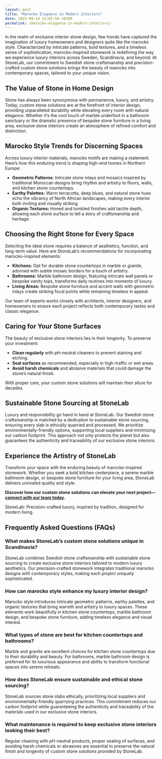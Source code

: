 ```yaml
---
layout: post
title: "Marocko Elegance in Modern Interiors"
date: 2025-09-14 13:07:54 +0200
permalink: /marocko-elegance-in-modern-interiors/
---
```

In the realm of exclusive interior stone design, few trends have captured the imagination of luxury homeowners and designers quite like the marocko style. Characterized by intricate patterns, bold textures, and a timeless sense of sophistication, marocko-inspired stonework is redefining the way we experience luxury interiors across Sweden, Scandinavia, and beyond. At StoneLab, our commitment to Swedish stone craftsmanship and precision-crafted custom stone solutions brings the beauty of marocko into contemporary spaces, tailored to your unique vision.

## The Value of Stone in Home Design

Stone has always been synonymous with permanence, luxury, and artistry. Today, custom stone solutions are at the forefront of interior design, providing unparalleled durability while elevating every room with natural elegance. Whether it’s the cool touch of marble underfoot in a bathroom sanctuary or the dramatic presence of bespoke stone furniture in a living area, exclusive stone interiors create an atmosphere of refined comfort and distinction.

## Marocko Style Trends for Discerning Spaces

Across luxury interior materials, marocko motifs are making a statement. Here’s how this enduring trend is shaping high-end homes in Northern Europe:

- **Geometric Patterns:** Intricate stone inlays and mosaics inspired by traditional Moroccan designs bring rhythm and artistry to floors, walls, and kitchen stone countertops.
- **Earthy Palettes:** Warm terracotta, deep blues, and natural stone hues echo the vibrancy of North African landscapes, making every interior both inviting and visually striking.
- **Organic Textures:** Honed and tumbled finishes add tactile depth, allowing each stone surface to tell a story of craftsmanship and heritage.

## Choosing the Right Stone for Every Space

Selecting the ideal stone requires a balance of aesthetics, function, and long-term value. Here are StoneLab’s recommendations for incorporating marocko-inspired elements:

- **Kitchens:** Opt for durable stone countertops in marble or granite, adorned with subtle mosaic borders for a touch of artistry.
- **Bathrooms:** Marble bathroom design, featuring intricate wall panels or bespoke vanity tops, transforms daily routines into moments of luxury.
- **Living Areas:** Bespoke stone furniture and accent walls with geometric inlays create striking focal points while remaining timeless in appeal.

Our team of experts works closely with architects, interior designers, and homeowners to ensure each project reflects both contemporary tastes and classic elegance.

## Caring for Your Stone Surfaces

The beauty of exclusive stone interiors lies in their longevity. To preserve your investment:

- **Clean regularly** with pH-neutral cleaners to prevent staining and etching.
- **Seal surfaces** as recommended, especially in high-traffic or wet areas.
- **Avoid harsh chemicals** and abrasive materials that could damage the stone’s natural finish.

With proper care, your custom stone solutions will maintain their allure for decades.

## Sustainable Stone Sourcing at StoneLab

Luxury and responsibility go hand in hand at StoneLab. Our Swedish stone craftsmanship is matched by a dedication to sustainable stone sourcing, ensuring every slab is ethically quarried and processed. We prioritize environmentally-friendly options, supporting local suppliers and minimizing our carbon footprint. This approach not only protects the planet but also guarantees the authenticity and traceability of our exclusive stone interiors.

## Experience the Artistry of StoneLab

Transform your space with the enduring beauty of marocko-inspired stonework. Whether you seek a bold kitchen centerpiece, a serene marble bathroom design, or bespoke stone furniture for your living area, StoneLab delivers unrivaled quality and style. 

**Discover how our custom stone solutions can elevate your next project—[connect with our team today](https://stonelab.se/).**

StoneLab: Precision-crafted luxury, inspired by tradition, designed for modern living.

## Frequently Asked Questions (FAQs)

### What makes StoneLab’s custom stone solutions unique in Scandinavia?

StoneLab combines Swedish stone craftsmanship with sustainable stone sourcing to create exclusive stone interiors tailored to modern luxury aesthetics. Our precision-crafted stonework integrates traditional marocko designs with contemporary styles, making each project uniquely sophisticated.

### How can marocko style enhance my luxury interior design?

Marocko style introduces intricate geometric patterns, earthy palettes, and organic textures that bring warmth and artistry to luxury spaces. These elements work beautifully in kitchen stone countertops, marble bathroom design, and bespoke stone furniture, adding timeless elegance and visual interest.

### What types of stone are best for kitchen countertops and bathrooms?

Marble and granite are excellent choices for kitchen stone countertops due to their durability and beauty. For bathrooms, marble bathroom design is preferred for its luxurious appearance and ability to transform functional spaces into serene retreats.

### How does StoneLab ensure sustainable and ethical stone sourcing?

StoneLab sources stone slabs ethically, prioritizing local suppliers and environmentally-friendly quarrying practices. This commitment reduces our carbon footprint while guaranteeing the authenticity and traceability of the materials used in our exclusive stone interiors.

### What maintenance is required to keep exclusive stone interiors looking their best?

Regular cleaning with pH-neutral products, proper sealing of surfaces, and avoiding harsh chemicals or abrasives are essential to preserve the natural finish and longevity of custom stone solutions provided by StoneLab.

<script type="application/ld+json">
{
  "@context": "https://schema.org",
  "@type": "BlogPosting",
  "headline": "Marocko Elegance in Modern Interiors",
  "description": "Explore how StoneLab integrates marocko-inspired stonework with Swedish craftsmanship to redefine luxury interiors across Sweden, Scandinavia, and Northern Europe.",
  "author": {
    "@type": "Person",
    "name": "StoneLab"
  },
  "publisher": {
    "@type": "Organization",
    "name": "StoneLab",
    "logo": {
      "@type": "ImageObject",
      "url": "https://stonelab.se/logo.png"
    }
  },
  "mainEntityOfPage": {
    "@type": "WebPage",
    "@id": "https://stonelab.se/blog/marocko-elegance-modern-interiors"
  },
  "datePublished": "2024-06-01",
  "dateModified": "2024-06-01",
  "keywords": "StoneLab, custom stone solutions, interior stone design, exclusive stone interiors, Swedish stone craftsmanship, luxury interior materials, kitchen stone countertops, marble bathroom design, bespoke stone furniture, sustainable stone sourcing",
  "inLanguage": "en",
  "url": "https://stonelab.se/blog/marocko-elegance-modern-interiors"
}
</script>

<script type="application/ld+json">
{
  "@context": "https://schema.org",
  "@type": "FAQPage",
  "mainEntity": [
    {
      "@type": "Question",
      "name": "What makes StoneLab’s custom stone solutions unique in Scandinavia?",
      "acceptedAnswer": {
        "@type": "Answer",
        "text": "StoneLab combines Swedish stone craftsmanship with sustainable stone sourcing to create exclusive stone interiors tailored to modern luxury aesthetics. Our precision-crafted stonework integrates traditional marocko designs with contemporary styles, making each project uniquely sophisticated."
      }
    },
    {
      "@type": "Question",
      "name": "How can marocko style enhance my luxury interior design?",
      "acceptedAnswer": {
        "@type": "Answer",
        "text": "Marocko style introduces intricate geometric patterns, earthy palettes, and organic textures that bring warmth and artistry to luxury spaces. These elements work beautifully in kitchen stone countertops, marble bathroom design, and bespoke stone furniture, adding timeless elegance and visual interest."
      }
    },
    {
      "@type": "Question",
      "name": "What types of stone are best for kitchen countertops and bathrooms?",
      "acceptedAnswer": {
        "@type": "Answer",
        "text": "Marble and granite are excellent choices for kitchen stone countertops due to their durability and beauty. For bathrooms, marble bathroom design is preferred for its luxurious appearance and ability to transform functional spaces into serene retreats."
      }
    },
    {
      "@type": "Question",
      "name": "How does StoneLab ensure sustainable and ethical stone sourcing?",
      "acceptedAnswer": {
        "@type": "Answer",
        "text": "StoneLab sources stone slabs ethically, prioritizing local suppliers and environmentally-friendly quarrying practices. This commitment reduces our carbon footprint while guaranteeing the authenticity and traceability of the materials used in our exclusive stone interiors."
      }
    },
    {
      "@type": "Question",
      "name": "What maintenance is required to keep exclusive stone interiors looking their best?",
      "acceptedAnswer": {
        "@type": "Answer",
        "text": "Regular cleaning with pH-neutral products, proper sealing of surfaces, and avoiding harsh chemicals or abrasives are essential to preserve the natural finish and longevity of custom stone solutions provided by StoneLab."
      }
    }
  ]
}
</script>